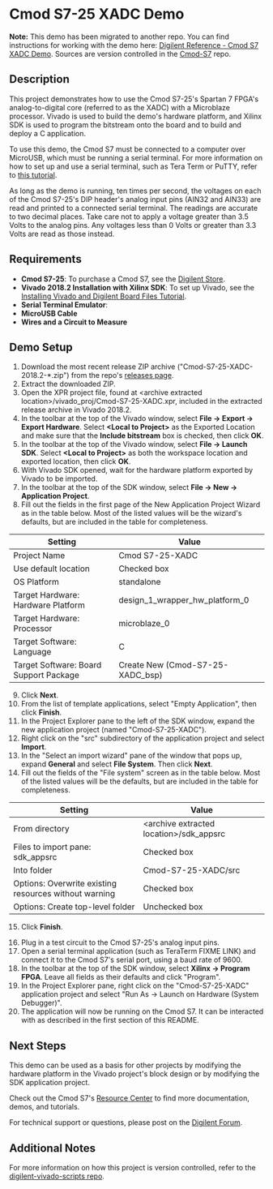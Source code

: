Cmod S7-25 XADC Demo
====================

**Note:** This demo has been migrated to another repo. You can find instructions for working with the demo here: [Digilent Reference - Cmod S7 XADC Demo](https://digilent.com/reference/programmable-logic/cmod-s7/demos/xadc). Sources are version controlled in the [Cmod-S7](https://github.com/Digilent/Cmod-S7) repo.

Description
-----------

This project demonstrates how to use the Cmod S7-25's Spartan 7 FPGA's analog-to-digital core (referred to as the XADC) with a Microblaze processor. Vivado is used to build the demo's hardware platform, and Xilinx SDK is used to program the bitstream onto the board and to build and deploy a C application.

To use this demo, the Cmod S7 must be connected to a computer over MicroUSB, which must be running a serial terminal. For more information on how to set up and use a serial terminal, such as Tera Term or PuTTY, refer to [this tutorial](https://reference.digilentinc.com/vivado/installing-vivado/start).

As long as the demo is running, ten times per second, the voltages on each of the Cmod S7-25's DIP header's analog input pins (AIN32 and AIN33) are read and printed to a connected serial terminal. The readings are accurate to two decimal places. Take care not to apply a voltage greater than 3.5 Volts to the analog pins. Any voltages less than 0 Volts or greater than 3.3 Volts are read as those instead.

Requirements
------------
* **Cmod S7-25**: To purchase a Cmod S7, see the [Digilent Store](https://store.digilentinc.com/cmod-s7-breadboardable-spartan-7-fpga-module/).
* **Vivado 2018.2 Installation with Xilinx SDK**: To set up Vivado, see the [Installing Vivado and Digilent Board Files Tutorial](https://reference.digilentinc.com/vivado/installing-vivado/start).
* **Serial Terminal Emulator**: 
* **MicroUSB Cable**
* **Wires and a Circuit to Measure**

Demo Setup
----------

1. Download the most recent release ZIP archive ("Cmod-S7-25-XADC-2018.2-*.zip") from the repo's [releases page](https://github.com/Digilent/Cmod-S7-25-XADC/releases).
2. Extract the downloaded ZIP.
3. Open the XPR project file, found at \<archive extracted location\>/vivado_proj/Cmod-S7-25-XADC.xpr, included in the extracted release archive in Vivado 2018.2.
4. In the toolbar at the top of the Vivado window, select **File -> Export -> Export Hardware**. Select **\<Local to Project\>** as the Exported Location and make sure that the **Include bitstream** box is checked, then click **OK**.
5. In the toolbar at the top of the Vivado window, select **File -> Launch SDK**. Select **\<Local to Project\>** as both the workspace location and exported location, then click **OK**.
6. With Vivado SDK opened, wait for the hardware platform exported by Vivado to be imported.
7. In the toolbar at the top of the SDK window, select **File -> New -> Application Project**.
8. Fill out the fields in the first page of the New Application Project Wizard as in the table below. Most of the listed values will be the wizard's defaults, but are included in the table for completeness.

| Setting                                 | Value                             |
| --------------------------------------- | --------------------------------- |
| Project Name                            | Cmod S7-25-XADC                   |
| Use default location                    | Checked box                       |
| OS Platform                             | standalone                        |
| Target Hardware: Hardware Platform      | design_1_wrapper_hw_platform_0    |
| Target Hardware: Processor              | microblaze_0                      |
| Target Software: Language               | C                                 |
| Target Software: Board Support Package  | Create New (Cmod-S7-25-XADC_bsp)  |

9. Click **Next**.
10. From the list of template applications, select "Empty Application", then click **Finish**.
11. In the Project Explorer pane to the left of the SDK window, expand the new application project (named "Cmod-S7-25-XADC").
12. Right click on the "src" subdirectory of the application project and select **Import**.
13. In the "Select an import wizard" pane of the window that pops up, expand **General** and select **File System**. Then click **Next**.
14. Fill out the fields of the "File system" screen as in the table below. Most of the listed values will be the defaults, but are included in the table for completeness.

| Setting                                                | Value                                      |
| -                                                      | -                                          |
| From directory                                         | \<archive extracted location\>/sdk_appsrc  |
| Files to import pane: sdk_appsrc                       | Checked box                                |
| Into folder                                            | Cmod-S7-25-XADC/src                        |
| Options: Overwrite existing resources without warning  | Checked box                                |
| Options: Create top-level folder                       | Unchecked box                              |

15. Click **Finish**.

<Note for maintainers: This project does not require any additional configuration of application or bsp projects. Projects that require any of this configuration should have the steps required to do so described here.>

16. Plug in a test circuit to the Cmod S7-25's analog input pins.
17. Open a serial terminal application (such as TeraTerm FIXME LINK) and connect it to the Cmod S7's serial port, using a baud rate of 9600.
18. In the toolbar at the top of the SDK window, select **Xilinx -> Program FPGA**. Leave all fields as their defaults and click "Program".
19. In the Project Explorer pane, right click on the "Cmod-S7-25-XADC" application project and select "Run As -> Launch on Hardware (System Debugger)".
20. The application will now be running on the Cmod S7. It can be interacted with as described in the first section of this README.

Next Steps
----------
This demo can be used as a basis for other projects by modifying the hardware platform in the Vivado project's block design or by modifying the SDK application project.

Check out the Cmod S7's [Resource Center](https://reference.digilentinc.com/reference/programmable-logic/cmod-s7/start) to find more documentation, demos, and tutorials.

For technical support or questions, please post on the [Digilent Forum](forum.digilentinc.com).

Additional Notes
----------------
For more information on how this project is version controlled, refer to the [digilent-vivado-scripts repo](https://github.com/digilent/digilent-vivado-scripts).
